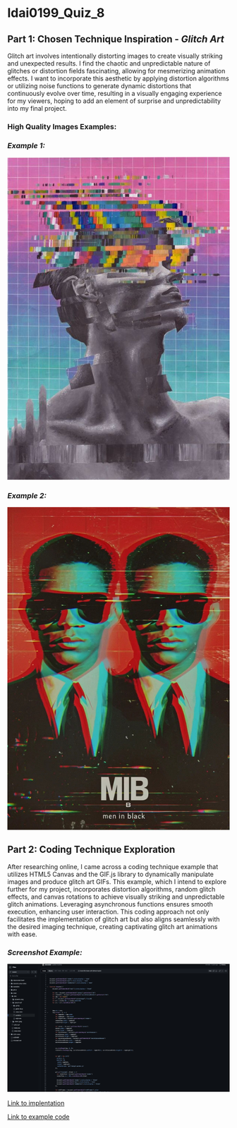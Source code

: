 # ldai0199_Quiz_8

## Part 1: Chosen Technique Inspiration - *Glitch Art*
Glitch art involves intentionally distorting images to create visually striking and unexpected results. I find the chaotic and unpredictable nature of glitches or distortion fields fascinating, allowing for mesmerizing animation effects. I want to incorporate this aesthetic by applying distortion algorithms or utilizing noise functions to generate dynamic distortions that continuously evolve over time, resulting in a visually engaging experience for my viewers, hoping to add an element of surprise and unpredictability into my final project.

### High Quality Images Examples:

### *Example 1:*
![High Quality Image 1](pictureassets/Glitch_Art_1.jpeg)

### *Example 2:*
![High Quality Image 2](pictureassets/Glitch_Art_2.jpeg)

## Part 2: Coding Technique Exploration
After researching online, I came across a coding technique example that utilizes HTML5 Canvas and the GIF.js library to dynamically manipulate images and produce glitch art GIFs. This example, which I intend to explore further for my project, incorporates distortion algorithms, random glitch effects, and canvas rotations to achieve visually striking and unpredictable glitch animations. Leveraging asynchronous functions ensures smooth execution, enhancing user interaction. This coding approach not only facilitates the implementation of glitch art but also aligns seamlessly with the desired imaging technique, creating captivating glitch art animations with ease.

### *Screenshot Example:*
![Screenshot](pictureassets/ScreenshotCodingTechnique.png)

[Link to implentation](https://raw.githubusercontent.com/alexadam/glitch-studio/master/examples/monalisa-glitch.gif)

[Link to example code](https://github.com/alexadam/glitch-studio/blob/master/page/dist/jpeg-to-gif/script.js)

